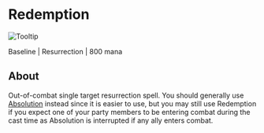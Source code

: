 # Redemption

![Tooltip]()

Baseline | Resurrection | 800 mana

## About

Out-of-combat single target resurrection spell. You should generally use [Absolution](./Absolution.md) instead since it is easier to use, but you may still use Redemption if you expect one of your party members to be entering combat during the cast time as Absolution is interrupted if any ally enters combat.
